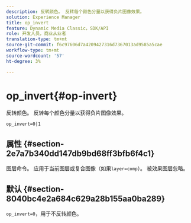 ```yaml
---
description: 反转颜色。 反转每个颜色分量以获得负片图像效果。
solution: Experience Manager
title: op_invert
feature: Dynamic Media Classic，SDK/API
role: 开发人员，商业从业者
translation-type: tm+mt
source-git-commit: f6c97606d7a4209427316d7367013ad9585a5cae
workflow-type: tm+mt
source-wordcount: '57'
ht-degree: 3%

---
```



# op_invert{#op-invert}

反转颜色。 反转每个颜色分量以获得负片图像效果。

`op_invert=0|1`

## 属性 {#section-2e7a7b340dd147db9bd68ff3bfb6f4c1}

图层命令。 应用于当前图层或复合图像（如果`layer=comp`）。 被效果图层忽略。

## 默认 {#section-8040bc4e2a684c629a28b155aa0ba289}

`op_invert=0`，用于不反转颜色。
